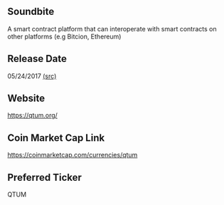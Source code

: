 ## Soundbite

A smart contract platform that can interoperate with smart contracts on other platforms (e.g Bitcion, Ethereum)

## Release Date

05/24/2017 [(src)](https://coinmarketcap.com/currencies/qtum)

## Website

https://qtum.org/

## Coin Market Cap Link

https://coinmarketcap.com/currencies/qtum

## Preferred Ticker

QTUM

